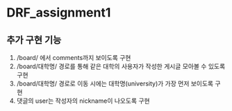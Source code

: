 # DRF_assignment1

## 추가 구현 기능
1. /board/ 에서 comments까지 보이도록 구현
2. /board/대학명/ 경로를 통해 같은 대학의 사용자가 작성한 게시글 모아볼 수 있도록 구현
3. /board/대학명/ 경로로 이동 시에는 대학명(university)가 가장 먼저 보이도록 구현
4. 댓글의 user는 작성자의 nickname이 나오도록 구현
